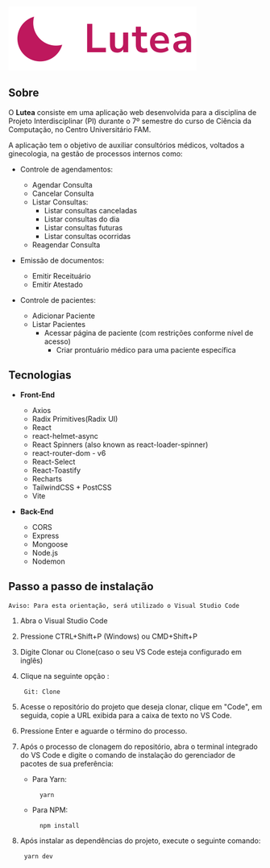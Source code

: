 <br>

![Logo - e-Consulta](/web/public/logo-lutea.svg "Logo Lutea")

## Sobre

O <b>Lutea</b> consiste em uma aplicação web desenvolvida para a disciplina de Projeto Interdisciplinar (PI) durante o 7º semestre do curso de Ciência da Computação, no Centro Universitário FAM.

A aplicação tem o objetivo de auxiliar consultórios médicos, voltados a ginecologia, na gestão de processos internos como:

- Controle de agendamentos:

    - Agendar Consulta 
    - Cancelar Consulta
    - Listar Consultas:
        - Listar consultas canceladas
        - Listar consultas do dia
        - Listar consultas futuras
        - Listar consultas ocorridas
    - Reagendar Consulta
- Emissão de documentos:
    - Emitir Receituário
    - Emitir Atestado
- Controle de pacientes:
    - Adicionar Paciente
    - Listar Pacientes
        - Acessar página de paciente (com restrições conforme nível de acesso)
            - Criar prontuário médico para uma paciente específica


## Tecnologias

- <b>Front-End</b>
    - Axios
    - Radix Primitives(Radix UI)
    - React
    - react-helmet-async
    - React Spinners (also known as react-loader-spinner)
    - react-router-dom - v6
    - React-Select
    - React-Toastify
    - Recharts
    - TailwindCSS + PostCSS
    - Vite

- <b>Back-End</b>
    - CORS
    - Express
    - Mongoose
    - Node.js
    - Nodemon

## Passo a passo de instalação
    Aviso: Para esta orientação, será utilizado o Visual Studio Code


1. Abra o Visual Studio Code 
2. Pressione CTRL+Shift+P (Windows) ou CMD+Shift+P
3. Digite Clonar ou Clone(caso o seu VS Code esteja configurado em inglês)
4. Clique na seguinte opção :
    
        Git: Clone
5. Acesse o repositório do projeto que deseja clonar, clique em "Code", em seguida, copie a URL exibida para a caixa de texto no VS Code.
6. Pressione Enter e aguarde o término do processo.
7. Após o processo de clonagem do repositório, abra o terminal integrado do VS Code e digite o comando de instalação do gerenciador de pacotes de sua preferência:
    - Para Yarn:

            yarn
    - Para NPM:
    
            npm install
8. Após instalar as dependências do projeto, execute o seguinte comando:

        yarn dev